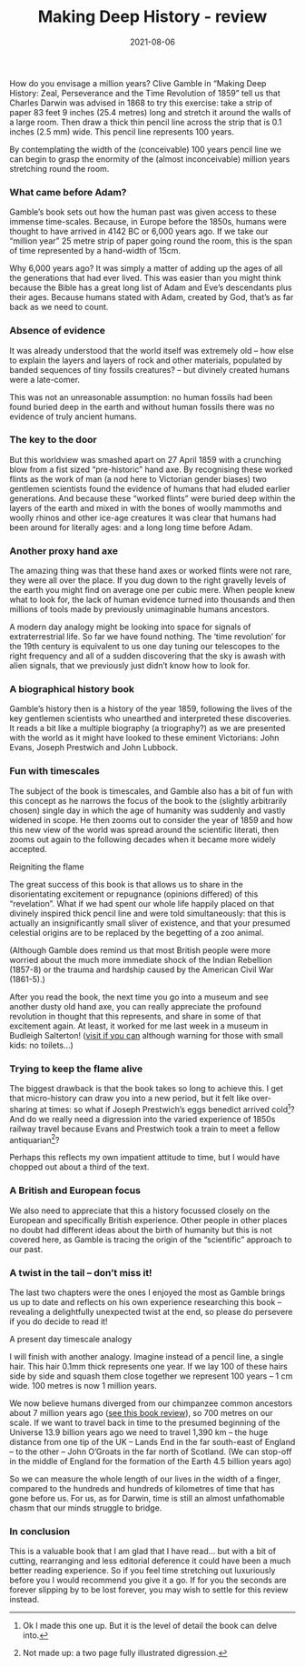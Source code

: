 ﻿---
layout: layouts/bookreview.njk

tags:
  - post
  - review

title: Making Deep History - review
review_book_main_title: Making Deep History
review_book_sub_title: Zeal, Perseverance, and the Time Revolution of 1859
review_book_author: Clive Gamble
review_book_author_surname: Gamble
review_book_image_url: https://res.cloudinary.com/ds2o5ecdw/image/upload/acovers/0198870698.02._SCL_.jpg
review_book_image_small_url: https://res.cloudinary.com/ds2o5ecdw/image/upload/acovers/0198870698.02._SCM_.jpg
review_publication_date: 2021-03-25
review_publisher: Oxford University Press
review_pages: 336
review_ISBN13: 978-0198870692
review_book_tags:
  - [Europe]
  - [Late Modern]
  - [Cultural]
  - []
review_podcasts:
  - 
shopping_links:
  - [https://www.amazon.co.uk/dp/0198870698, Amazon UK, Amazon UK book link]
  - [https://www.amazon.com/dp/0198870698, Amazon US, Amazon US book link]
post_author: Anthony Webb
date: 2021-08-06
review_rating: ★★★☆☆
permalink: '/2021/08/13/making-deep-history/'
review_summary: '<p>A valuable book that will reignite the spark of excitement created by ancient flint tools – and make you appreciate just how much our perception of the past has changed in the last 200 years.</p><p>The density of biographical material can make it feel like an unnecessary slog at times, but perseverance will be rewarded with a deeper understanding of a different age.</p>'
---
How do you envisage a million years? Clive Gamble in “Making Deep History: Zeal, Perseverance and the Time Revolution of 1859” tell us that Charles Darwin was advised in 1868 to try this exercise: take a strip of paper 83 feet 9 inches (25.4 metres) long and stretch it around the walls of a large room. Then draw a thick thin pencil line across the strip that is 0.1 inches (2.5 mm) wide. This pencil line represents 100 years.

By contemplating the width of the (conceivable) 100 years pencil line we can begin to grasp the enormity of the (almost inconceivable) million years stretching round the room.

### What came before Adam?

Gamble’s book sets out how the human past was given access to these immense time-scales. Because, in Europe before the 1850s, humans were thought to have arrived in 4142 BC or 6,000 years ago. If we take our “million year” 25 metre strip of paper going round the room, this is the span of time represented by a hand-width of 15cm.

Why 6,000 years ago? It was simply a matter of adding up the ages of all the generations that had ever lived. This was easier than you might think because the Bible has a great long list of Adam and Eve’s descendants plus their ages. Because humans stated with Adam, created by God, that’s as far back as we need to count.

### Absence of evidence

It was already understood that the world itself was extremely old – how else to explain the layers and layers of rock and other materials, populated by banded sequences of tiny fossils creatures? – but divinely created humans were a late-comer.

This was not an unreasonable assumption: no human fossils had been found buried deep in the earth and without human fossils there was no evidence of truly ancient humans.

### The key to the door

But this worldview was smashed apart on 27 April 1859 with a crunching blow from a fist sized “pre-historic” hand axe. By recognising these worked flints as the work of man (a nod here to Victorian gender biases) two gentlemen scientists found the evidence of humans that had eluded earlier generations. And because these “worked flints” were buried deep within the layers of the earth and mixed in with the bones of woolly mammoths and woolly rhinos and other ice-age creatures it was clear that humans had been around for literally ages: and a long long time before Adam.

### Another proxy hand axe

The amazing thing was that these hand axes or worked flints were not rare, they were all over the place. If you dug down to the right gravelly levels of the earth you might find on average one per cubic mere. When people knew what to look for, the lack of human evidence turned into thousands and then millions of tools made by previously unimaginable humans ancestors.

A modern day analogy might be looking into space for signals of extraterrestrial life. So far we have found nothing. The ‘time revolution’ for the 19th century is equivalent to us one day tuning our telescopes to the right frequency and all of a sudden discovering that the sky is awash with alien signals, that we previously just didn’t know how to look for.

### A biographical history book

Gamble’s history then is a history of the year 1859, following the lives of the key gentlemen scientists who unearthed and interpreted these discoveries. It reads a bit like a multiple biography (a triography?) as we are presented with the world as it might have looked to these eminent Victorians: John Evans, Joseph Prestwich and John Lubbock.

### Fun with timescales

The subject of the book is timescales, and Gamble also has a bit of fun with this concept as he narrows the focus of the book to the (slightly arbitrarily chosen) single day in which the age of humanity was suddenly and vastly widened in scope. He then zooms out to consider the year of 1859 and how this new view of the world was spread around the scientific literati, then zooms out again to the following decades when it became more widely accepted.

Reigniting the flame

The great success of this book is that allows us to share in the disorientating excitement or repugnance (opinions differed) of this “revelation”. What if we had spent our whole life happily placed on that divinely inspired thick pencil line and were told simultaneously: that this is actually an insignificantly small sliver of existence, and that your presumed celestial origins are to be replaced by the begetting of a zoo animal.

(Although Gamble does remind us that most British people were more worried about the much more immediate shock of the Indian Rebellion (1857-8) or the trauma and hardship caused by the American Civil War (1861-5).)

After you read the book, the next time you go into a museum and see another dusty old hand axe, you can really appreciate the profound revolution in thought that this represents, and share in some of that excitement again. At least, it worked for me last week in a museum in Budleigh Salterton! ([visit if you can](https://www.fairlynchmuseum.uk/) although warning for those with small kids: no toilets…)

### Trying to keep the flame alive

The biggest drawback is that the book takes so long to achieve this. I get that micro-history can draw you into a new period, but it felt like over-sharing at times: so what if Joseph Prestwich’s eggs benedict arrived cold[^1]? And do we really need a digression into the varied experience of 1850s railway travel because Evans and Prestwich took a train to meet a fellow antiquarian[^2]?

Perhaps this reflects my own impatient attitude to time, but I would have chopped out about a third of the text.

### A British and European focus

We also need to appreciate that this a history focussed closely on the European and specifically British experience. Other people in other places no doubt had different ideas about the birth of humanity but this is not covered here, as Gamble is tracing the origin of the “scientific” approach to our past.

### A twist in the tail – don’t miss it!

The last two chapters were the ones I enjoyed the most as Gamble brings us up to date and reflects on his own experience researching this book – revealing a delightfully unexpected twist at the end, so please do persevere if you do decide to read it!

A present day timescale analogy

I will finish with another analogy. Imagine instead of a pencil line, a single hair. This hair 0.1mm thick represents one year. If we lay 100 of these hairs side by side and squash them close together we represent 100 years – 1 cm wide. 100 metres is now 1 million years.

We now believe humans diverged from our chimpanzee common ancestors about 7 million years ago ([see this book review](https://popularhistorybooks.com/2021/05/26/a-story-of-us/)), so 700 metres on our scale. If we want to travel back in time to the presumed beginning of the Universe 13.9 billion years ago we need to travel 1,390 km – the huge distance from one tip of the UK – Lands End in the far south-east of England – to the other – John O’Groats in the far north of Scotland. (We can stop-off in the middle of England for the formation of the Earth 4.5 billion years ago)

So we can measure the whole length of our lives in the width of a finger, compared to the hundreds and hundreds of kilometres of time that has gone before us. For us, as for Darwin, time is still an almost unfathomable chasm that our minds struggle to bridge.

### In conclusion

This is a valuable book that I am glad that I have read… but with a bit of cutting, rearranging and less editorial deference it could have been a much better reading experience. So if you feel time stretching out luxuriously before you I would recommend you give it a go. If for you the seconds are forever slipping by to be lost forever, you may wish to settle for this review instead.

[^1]: Ok I made this one up. But it is the level of detail the book can delve into.

[^2]: Not made up: a two page fully illustrated digression.